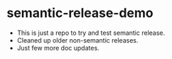 # semantic-release-demo
- This is just a repo to try and test semantic release.
- Cleaned up older non-semantic releases.
- Just few more doc updates.
